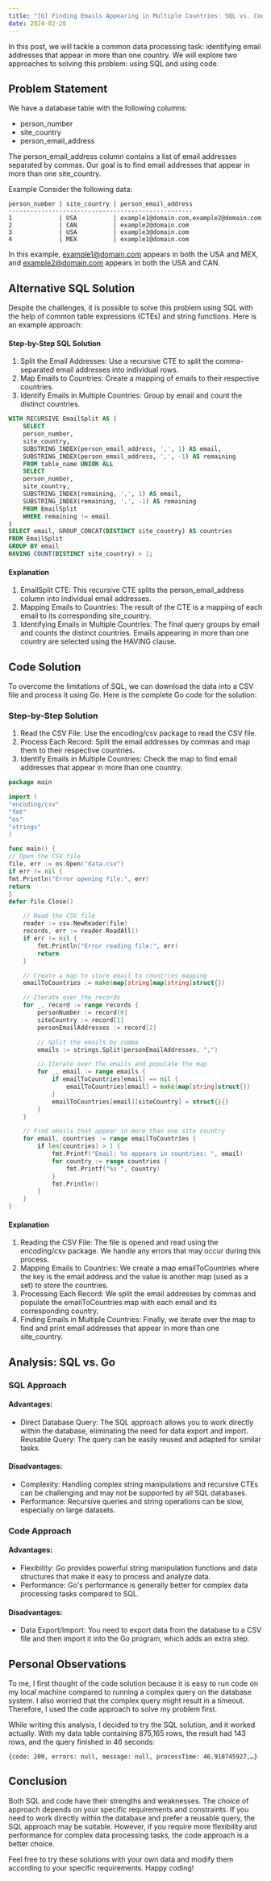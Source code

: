 ```yaml
---
title: "[G] Finding Emails Appearing in Multiple Countries: SQL vs. Code"
date: 2024-02-26
---
```


In this post, we will tackle a common data processing task: identifying email addresses that appear in more than one country. We will explore two approaches to solving this problem: using SQL and using code.

## Problem Statement
We have a database table with the following columns:

- person_number
- site_country
- person_email_address

The person_email_address column contains a list of email addresses separated by commas. Our goal is to find email addresses that appear in more than one site_country.

Example
Consider the following data:
```
person_number | site_country | person_email_address
---------------------------------------------------
1             | USA          | example1@domain.com,example2@domain.com
2             | CAN          | example2@domain.com
3             | USA          | example3@domain.com
4             | MEX          | example1@domain.com
```
In this example, example1@domain.com appears in both the USA and MEX, and example2@domain.com appears in both the USA and CAN.

## Alternative SQL Solution
Despite the challenges, it is possible to solve this problem using SQL with the help of common table expressions (CTEs) and string functions. Here is an example approach:

#### Step-by-Step SQL Solution
1. Split the Email Addresses: Use a recursive CTE to split the comma-separated email addresses into individual rows.
2. Map Emails to Countries: Create a mapping of emails to their respective countries.
3. Identify Emails in Multiple Countries: Group by email and count the distinct countries.
```sql
WITH RECURSIVE EmailSplit AS (
    SELECT
    person_number,
    site_country,
    SUBSTRING_INDEX(person_email_address, ',', 1) AS email,
    SUBSTRING_INDEX(person_email_address, ',', -1) AS remaining
    FROM table_name UNION ALL
    SELECT
    person_number,
    site_country,
    SUBSTRING_INDEX(remaining, ',', 1) AS email,
    SUBSTRING_INDEX(remaining, ',', -1) AS remaining
    FROM EmailSplit
    WHERE remaining != email
)
SELECT email, GROUP_CONCAT(DISTINCT site_country) AS countries
FROM EmailSplit
GROUP BY email
HAVING COUNT(DISTINCT site_country) > 1;
```
#### Explanation
1. EmailSplit CTE: This recursive CTE splits the person_email_address column into individual email addresses.
2. Mapping Emails to Countries: The result of the CTE is a mapping of each email to its corresponding site_country.
3. Identifying Emails in Multiple Countries: The final query groups by email and counts the distinct countries. Emails appearing in more than one country are selected using the HAVING clause.

## Code Solution
To overcome the limitations of SQL, we can download the data into a CSV file and process it using Go. Here is the complete Go code for the solution:

### Step-by-Step Solution
1. Read the CSV File: Use the encoding/csv package to read the CSV file.
2. Process Each Record: Split the email addresses by commas and map them to their respective countries.
3. Identify Emails in Multiple Countries: Check the map to find email addresses that appear in more than one country.
```go
package main

import (
"encoding/csv"
"fmt"
"os"
"strings"
)

func main() {
// Open the CSV file
file, err := os.Open("data.csv")
if err != nil {
fmt.Println("Error opening file:", err)
return
}
defer file.Close()

	// Read the CSV file
	reader := csv.NewReader(file)
	records, err := reader.ReadAll()
	if err != nil {
		fmt.Println("Error reading file:", err)
		return
	}

	// Create a map to store email to countries mapping
	emailToCountries := make(map[string]map[string]struct{})

	// Iterate over the records
	for _, record := range records {
		personNumber := record[0]
		siteCountry := record[1]
		personEmailAddresses := record[2]

		// Split the emails by comma
		emails := strings.Split(personEmailAddresses, ",")

		// Iterate over the emails and populate the map
		for _, email := range emails {
			if emailToCountries[email] == nil {
				emailToCountries[email] = make(map[string]struct{})
			}
			emailToCountries[email][siteCountry] = struct{}{}
		}
	}

	// Find emails that appear in more than one site country
	for email, countries := range emailToCountries {
		if len(countries) > 1 {
			fmt.Printf("Email: %s appears in countries: ", email)
			for country := range countries {
				fmt.Printf("%s ", country)
			}
			fmt.Println()
		}
	}
}
```
#### Explanation
1. Reading the CSV File: The file is opened and read using the encoding/csv package. We handle any errors that may occur during this process.
2. Mapping Emails to Countries: We create a map emailToCountries where the key is the email address and the value is another map (used as a set) to store the countries.
3. Processing Each Record: We split the email addresses by commas and populate the emailToCountries map with each email and its corresponding country.
4. Finding Emails in Multiple Countries: Finally, we iterate over the map to find and print email addresses that appear in more than one site_country.

## Analysis: SQL vs. Go
### SQL Approach
#### Advantages:

- Direct Database Query: The SQL approach allows you to work directly within the database, eliminating the need for data export and import.
Reusable Query: The query can be easily reused and adapted for similar tasks.
#### Disadvantages:

- Complexity: Handling complex string manipulations and recursive CTEs can be challenging and may not be supported by all SQL databases.
- Performance: Recursive queries and string operations can be slow, especially on large datasets.
### Code Approach
#### Advantages:

- Flexibility: Go provides powerful string manipulation functions and data structures that make it easy to process and analyze data.
- Performance: Go's performance is generally better for complex data processing tasks compared to SQL.
#### Disadvantages:

- Data Export/Import: You need to export data from the database to a CSV file and then import it into the Go program, which adds an extra step.

## Personal Observations
To me, I first thought of the code solution because it is easy to run code on my local machine compared to running a complex query on the database system. I also worried that the complex query might result in a timeout. Therefore, I used the code approach to solve my problem first.

While writing this analysis, I decided to try the SQL solution, and it worked actually. With my data table containing 875,165 rows, the result had 143 rows, and the query finished in 46 seconds:

```
{code: 200, errors: null, message: null, processTime: 46.910745927,…}
```
## Conclusion
Both SQL and code have their strengths and weaknesses. The choice of approach depends on your specific requirements and constraints. If you need to work directly within the database and prefer a reusable query, the SQL approach may be suitable. However, if you require more flexibility and performance for complex data processing tasks, the code approach is a better choice.

Feel free to try these solutions with your own data and modify them according to your specific requirements. Happy coding!

